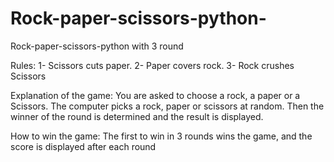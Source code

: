 # Rock-paper-scissors-python-
Rock-paper-scissors-python  with 3 round


 Rules:
 1- Scissors cuts paper. 
 2- Paper covers rock. 
 3- Rock crushes Scissors

  Explanation of the game:
  You are asked to choose a rock, a paper or a Scissors.
  The computer picks a rock, paper or scissors at random.
  Then the winner of the round is determined and the result is displayed.

  How to win the game:
  The first to win in 3 rounds wins the game, and the score is displayed after each round
